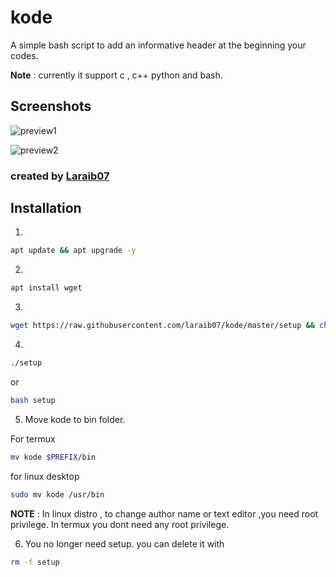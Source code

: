 # kode

A simple bash script to add an informative
header at the beginning your codes.

**Note** : currently it support c , c++ 
python and bash.

## Screenshots

![preview1](https://raw.githubusercontent.com/laraib07/kode/master/preview1.png)

![preview2](https://raw.githubusercontent.com/laraib07/kode/master/preview2.png)

### created by [Laraib07](https://github.com/laraib07)

## Installation
1.
```bash
apt update && apt upgrade -y
```

2.
```bash
apt install wget
```

3.
```bash
wget https://raw.githubusercontent.com/laraib07/kode/master/setup && chmod u+x setup
```

4.
```bash
./setup
```
or
```bash
bash setup
```

5. Move kode to bin folder.

For termux
```bash
mv kode $PREFIX/bin
```

for linux desktop
```bash
sudo mv kode /usr/bin
```

**NOTE** : In linux distro , to change 
author name or text editor ,you need root 
privilege.
In termux you dont need any root privilege.

6. You no longer need setup.
you can delete it with 
```bash
rm -f setup
```

